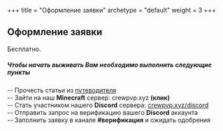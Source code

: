 +++
title = "Оформление заявки"
archetype = "default"
weight = 3
+++

## Оформление заявки
<gray>Бесплатно.</gray>

##### Чтобы начать выживать Вам необходимо выполнить следующие пункты
-- Прочесть статьи из [путеводителя](../../guidebook)\
-- Зайти на наш **Minecraft** сервер: crewpvp.xyz **(клик)**\
-- Стать участником нашего **Discord** сервера: [crewpvp.xyz/discord](https://discord.com/invite/uKreqjn)\
-- Отправить запрос на верификацию вашего **Discord** аккаунта\
-- Заполнить заявку в канале **#верификация** и ожидать одобрения 